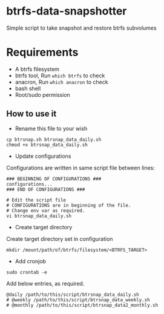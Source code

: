 # btrfs-data-snapshotter
Simple script to take snapshot and restore btrfs subvolumes

# Requirements

- A btrfs filesystem
- btrfs tool, Run `which btrfs` to check
- anacron, Run `which anacron` to check
- bash shell
- Root/sudo permission

## How to use it

- Rename this file to your wish

```
cp btrsnap.sh btrsnap_data_daily.sh
chmod +x btrsnap_data_daily.sh
```

- Update configurations

Configurations are written in same script file between lines:

```
### BEGINNING OF CONFIGURATIONS ###
configurations...
### END OF CONFIGURATIONS ###
```

```
# Edit the script file
# CONFIGURATIONS are in beginning of the file.
# Change env var as required.
vi btrsnap_data_daily.sh
```

- Create target directory

Create target directory set in configuration

```
mkdir /mount/path/of/btrfs/filesystem/<BTRFS_TARGET>
```

- Add cronjob


```
sudo crontab -e
```

Add below entries, as required.

```
@daily /path/to/this/script/btrsnap_data_daily.sh
# @weekly /path/to/this/script/btrsnap_data_weekly.sh
# @monthly /path/to/this/script/btrsnap_data2_monthly.sh
```
